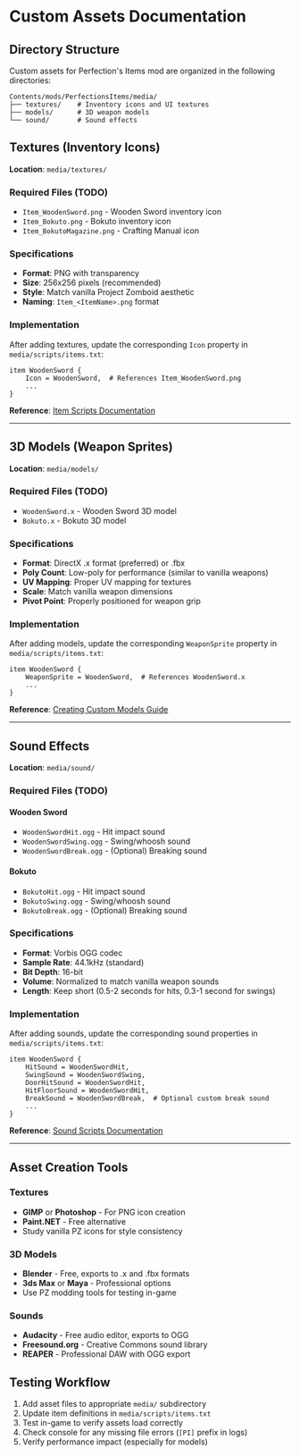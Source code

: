 # Custom Assets Documentation

## Directory Structure

Custom assets for Perfection's Items mod are organized in the following directories:

```
Contents/mods/PerfectionsItems/media/
├── textures/    # Inventory icons and UI textures
├── models/      # 3D weapon models
└── sound/       # Sound effects
```

## Textures (Inventory Icons)

**Location**: `media/textures/`

### Required Files (TODO)

- `Item_WoodenSword.png` - Wooden Sword inventory icon
- `Item_Bokuto.png` - Bokuto inventory icon
- `Item_BokutoMagazine.png` - Crafting Manual icon

### Specifications

- **Format**: PNG with transparency
- **Size**: 256x256 pixels (recommended)
- **Style**: Match vanilla Project Zomboid aesthetic
- **Naming**: `Item_<ItemName>.png` format

### Implementation

After adding textures, update the corresponding `Icon` property in `media/scripts/items.txt`:

```plaintext
item WoodenSword {
    Icon = WoodenSword,  # References Item_WoodenSword.png
    ...
}
```

**Reference**: [Item Scripts Documentation](https://pzwiki.net/wiki/Item_(scripts))

---

## 3D Models (Weapon Sprites)

**Location**: `media/models/`

### Required Files (TODO)

- `WoodenSword.x` - Wooden Sword 3D model
- `Bokuto.x` - Bokuto 3D model

### Specifications

- **Format**: DirectX .x format (preferred) or .fbx
- **Poly Count**: Low-poly for performance (similar to vanilla weapons)
- **UV Mapping**: Proper UV mapping for textures
- **Scale**: Match vanilla weapon dimensions
- **Pivot Point**: Properly positioned for weapon grip

### Implementation

After adding models, update the corresponding `WeaponSprite` property in `media/scripts/items.txt`:

```plaintext
item WoodenSword {
    WeaponSprite = WoodenSword,  # References WoodenSword.x
    ...
}
```

**Reference**: [Creating Custom Models Guide](https://pzwiki.net/wiki/Creating_a_clothing_mod)

---

## Sound Effects

**Location**: `media/sound/`

### Required Files (TODO)

#### Wooden Sword
- `WoodenSwordHit.ogg` - Hit impact sound
- `WoodenSwordSwing.ogg` - Swing/whoosh sound
- `WoodenSwordBreak.ogg` - (Optional) Breaking sound

#### Bokuto
- `BokutoHit.ogg` - Hit impact sound
- `BokutoSwing.ogg` - Swing/whoosh sound
- `BokutoBreak.ogg` - (Optional) Breaking sound

### Specifications

- **Format**: Vorbis OGG codec
- **Sample Rate**: 44.1kHz (standard)
- **Bit Depth**: 16-bit
- **Volume**: Normalized to match vanilla weapon sounds
- **Length**: Keep short (0.5-2 seconds for hits, 0.3-1 second for swings)

### Implementation

After adding sounds, update the corresponding sound properties in `media/scripts/items.txt`:

```plaintext
item WoodenSword {
    HitSound = WoodenSwordHit,
    SwingSound = WoodenSwordSwing,
    DoorHitSound = WoodenSwordHit,
    HitFloorSound = WoodenSwordHit,
    BreakSound = WoodenSwordBreak,  # Optional custom break sound
    ...
}
```

**Reference**: [Sound Scripts Documentation](https://pzwiki.net/wiki/Sound_(scripts))

---

## Asset Creation Tools

### Textures
- **GIMP** or **Photoshop** - For PNG icon creation
- **Paint.NET** - Free alternative
- Study vanilla PZ icons for style consistency

### 3D Models
- **Blender** - Free, exports to .x and .fbx formats
- **3ds Max** or **Maya** - Professional options
- Use PZ modding tools for testing in-game

### Sounds
- **Audacity** - Free audio editor, exports to OGG
- **Freesound.org** - Creative Commons sound library
- **REAPER** - Professional DAW with OGG export

## Testing Workflow

1. Add asset files to appropriate `media/` subdirectory
2. Update item definitions in `media/scripts/items.txt`
3. Test in-game to verify assets load correctly
4. Check console for any missing file errors (`[PI]` prefix in logs)
5. Verify performance impact (especially for models)
